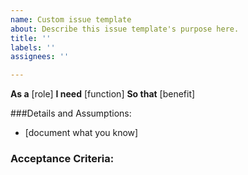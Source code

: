 ```yaml
---
name: Custom issue template
about: Describe this issue template's purpose here.
title: ''
labels: ''
assignees: ''

---
```


**As a** [role]
**I need** [function]
**So that** [benefit]

###Details and Assumptions:
* [document what you know]

### Acceptance Criteria:
